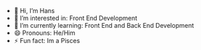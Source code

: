 - 👋 Hi, I’m Hans
- 👀 I’m interested in: Front End Development
- 🌱 I’m currently learning: Front End and Back End Development
- 😄 Pronouns: He/Him
- ⚡ Fun fact: Im a Pisces
